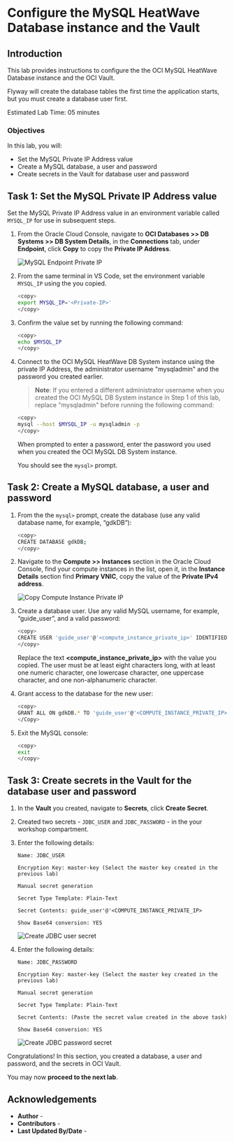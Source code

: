 # Configure the MySQL HeatWave Database instance and the Vault

## Introduction

This lab provides instructions to configure the the OCI MySQL HeatWave Database instance and the OCI Vault.

Flyway will create the database tables the first time the application starts, but you must create a database user first.

Estimated Lab Time: 05 minutes

### Objectives

In this lab, you will:

* Set the MySQL Private IP Address value
* Create a MySQL database, a user and password
* Create secrets in the Vault for database user and password

## Task 1: Set the MySQL Private IP Address value

Set the MySQL Private IP Address value in an environment variable called `MYSQL_IP` for use in subsequent steps.

1. From the Oracle Cloud Console, navigate to **OCI Databases >> DB Systems >> DB System Details**, in the **Connections** tab, under **Endpoint**, click **Copy** to copy the **Private IP Address**.

   ![MySQL Endpoint Private IP](./images/mysql-endpoint-private-ip.jpg#input)

2. From the same terminal in VS Code, set the environment variable `MYSQL_IP` using the <Private-IP> you copied.

   ```bash
   <copy>
   export MYSQL_IP='<Private-IP>'
   </copy>
   ```

3. Confirm the value set by running the following command:

   ```bash
   <copy>
   echo $MYSQL_IP
   </copy>
   ```

4. Connect to the OCI MySQL HeatWave DB System instance using the private IP Address, the administrator username "mysqladmin" and the password you created earlier.

   >**Note**: If you entered a different administrator username when you created the OCI MySQL DB System instance in Step 1 of this lab, replace "mysqladmin" before running the following command:

   ```bash
   <copy>
   mysql --host $MYSQL_IP -u mysqladmin -p
   </copy>
   ```

   When prompted to enter a password, enter the password you used when you created the OCI MySQL DB System instance.

   You should see the `mysql>` prompt.

## Task 2: Create a MySQL database, a user and password

1. From the the `mysql>` prompt, create the database (use any valid database name, for example, “gdkDB”):

   ```bash
   <copy>
   CREATE DATABASE gdkDB;
   </copy>
   ```

2. Navigate to the **Compute >> Instances** section in the Oracle Cloud Console, find your compute instances in the list, open it, in the **Instance Details** section find **Primary VNIC**, copy the value of the **Private IPv4 address**.

   ![Copy Compute Instance Private IP](./images/compute-instance-private-ip.png)

3. Create a database user. Use any valid MySQL username, for example, “guide_user”, and a valid password:

   ```bash
   <copy>
   CREATE USER 'guide_user'@'<compute_instance_private_ip>' IDENTIFIED BY '<password>';
   </copy>
   ```

   Replace the text **<compute_instance_private_ip>** with the value you copied.
   The user **<password>** must be at least eight characters long, with at least one numeric character, one lowercase character, one uppercase character, and one non-alphanumeric character.

4. Grant access to the database for the new user:

   ```bash
   <copy>
   GRANT ALL ON gdkDB.* TO 'guide_user'@'<COMPUTE_INSTANCE_PRIVATE_IP>';
   </Copy>
   ```

5. Exit the MySQL console:

   ```bash
   <copy>
   exit
   </copy>
   ```

## Task 3: Create secrets in the Vault for the database user and password

1. In the **Vault** you created, navigate to **Secrets**, click **Create Secret**.

2. Created two secrets - `JDBC_USER` and `JDBC_PASSWORD` - in the your workshop compartment.

3. Enter the following details:

      ```
      Name: JDBC_USER

      Encryption Key: master-key (Select the master key created in the previous lab)

      Manual secret generation

      Secret Type Template: Plain-Text

      Secret Contents: guide_user'@'<COMPUTE_INSTANCE_PRIVATE_IP>

      Show Base64 conversion: YES
      ```

      ![Create JDBC user secret](./images/create-jdbs-user-secret.png)

4. Enter the following details:

      ```
      Name: JDBC_PASSWORD

      Encryption Key: master-key (Select the master key created in the previous lab)

      Manual secret generation

      Secret Type Template: Plain-Text

      Secret Contents: (Paste the secret value created in the above task)

      Show Base64 conversion: YES
      ```

      ![Create JDBC password secret](./images/create-jdbs-password-secret.png)

Congratulations! In this section, you created a database, a user and password, and the secrets in OCI Vault.

You may now **proceed to the next lab**.

## Acknowledgements

* **Author** - [](var:author)
* **Contributors** - [](var:contributors)
* **Last Updated By/Date** - [](var:last_updated)
